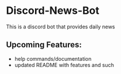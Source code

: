# Discord-News-Bot
This is a discord bot that provides daily news

## Upcoming Features:
- help commands/documentation
- updated README with features and such